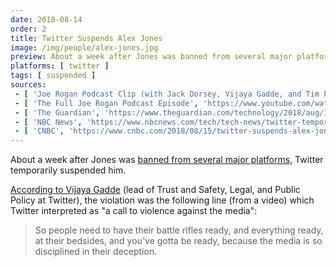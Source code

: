 ```yaml
---
date: 2018-08-14
order: 2
title: Twitter Suspends Alex Jones
image: /img/people/alex-jones.jpg
preview: About a week after Jones was banned from several major platforms, Twitter temporarily suspended him
platforms: [ twitter ]
tags: [ suspended ]
sources:
 - [ 'Joe Rogan Podcast Clip (with Jack Dorsey, Vijaya Gadde, and Tim Pool)', 'https://www.youtube.com/watch?v=K-6n46X__WQ' ]
 - [ 'The Full Joe Rogan Podcast Episode', 'https://www.youtube.com/watch?v=DZCBRHOg3PQ' ]
 - [ 'The Guardian', 'https://www.theguardian.com/technology/2018/aug/15/twitter-suspends-infowars-alex-jones-abuse' ]
 - [ 'NBC News', 'https://www.nbcnews.com/tech/tech-news/twitter-temporarily-restricts-alex-jones-account-n900801' ]
 - [ 'CNBC', 'https://www.cnbc.com/2018/08/15/twitter-suspends-alex-jones.html' ]
---
```


About a week after Jones was [banned from several major platforms](/events/alex-jones-mass-banned/), Twitter temporarily suspended him.

[According to Vijaya Gadde](https://youtu.be/K-6n46X__WQ?t=298) (lead of Trust and Safety, Legal, and Public Policy at Twitter), the violation was the following line (from a video) which Twitter interpreted as "a call to violence against the media":

> So people need to have their battle rifles ready, and everything ready, at their bedsides, and you've gotta be ready, because the media is so disciplined in their deception.
